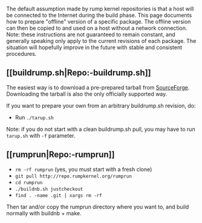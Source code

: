 The default assumption made by rump kernel repositories is that a host will be connected to the Internet during the build phase.  This page documents how to prepare "offline" version of a specific package.  The offline version can then be copied to and used on a host without a network connection.  Note: these instructions are not guaranteed to remain constant, and generally speaking only apply to the current revisions of each package.  The situation will hopefully improve in the future with stable and consistent procedures.

[[buildrump.sh|Repo:-buildrump.sh]]
-----------------------------------

The easiest way is to download a pre-prepared tarball from [SourceForge](http://sourceforge.net/projects/rumpkernel/).  Downloading the tarball is also the only officially supported way.

If you want to prepare your own from an arbitrary buildrump.sh revision, do:

* Run `./tarup.sh`

Note: if you do not start with a clean buildrump.sh pull, you may have to run `tarup.sh` with `-f` parameter.

[[rumprun|Repo:-rumprun]]
-------------------------

* `rm -rf rumprun` (yes, you must start with a fresh clone)
* `git pull http://repo.rumpkernel.org/rumprun`
* `cd rumprun`
* `./buildnb.sh justcheckout`
* `find . -name .git | xargs rm -rf`

Then tar and/or copy the rumprun directory where you want to, and build normally with buildnb + make.